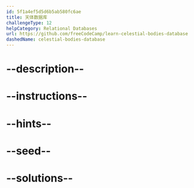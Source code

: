 ```yaml
---
id: 5f1a4ef5d5d6b5ab580fc6ae
title: 天体数据库
challengeType: 12
helpCategory: Relational Databases
url: https://github.com/freeCodeCamp/learn-celestial-bodies-database
dashedName: celestial-bodies-database
---
```


# --description--

# --instructions--

# --hints--

# --seed--

# --solutions--
